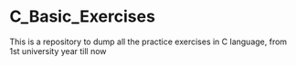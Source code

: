 # C_Basic_Exercises
This is a repository to dump all the practice exercises in C language, from 1st university year till now
